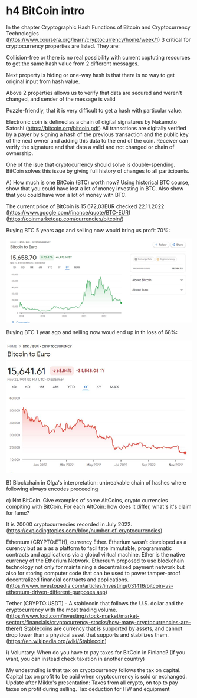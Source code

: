 # h4 BitCoin intro

In the chapter Cryptographic Hash Functions of Bitcoin and Cryptocurrency Technologies (https://www.coursera.org/learn/cryptocurrency/home/week/1) 3 critical for cryptocurrency properties are listed. They are:

Collision-free or there is no real possibility with current coptuting resources to get the same hash value from 2 different messages. 

Next property is hiding or one-way hash is that there is no way to get original input from hash value. 

Above 2 properties allows us to verify that data are secured and weren't changed, and sender of the message is valid

Puzzle-friendly, that it is very difficult to get a hash with particular value. 

Electronic coin is defined as a chain of digital signatures by Nakamoto Satoshi (https://bitcoin.org/bitcoin.pdf) All transctions are digitally verified by a payer by signing a hash of the previous transaction and the public key of the next owner and adding this data to the end of the coin. Receiver can verify the signature and that data a valid and not changed or chain of ownership.

One of the isue that cryptocurrency should solve is double-spending. BitCoin solves this issue by giving full history of changes to all participants. 


A) How much is one BitCoin (BTC) worth now? Using historical BTC course, show that you could have lost a lot of money investing in BTC. Also show that you could have won a lot of money with BTC.

The current price of BitCoin is 15 672,03EUR checked 22.11.2022 (https://www.google.com/finance/quote/BTC-EUR)
(https://coinmarketcap.com/currencies/bitcoin/)

Buying BTC 5 years ago and selling now would bring us profit 70%:

![](Capture.JPG)

Buying BTC 1 year ago and selling now woud end up in th loss of 68%:

![btc](Capture1.JPG)

B) Blockchain in Olga's interpretation: unbreakable chain of hashes where following always encodes preceeding

c) Not BitCoin. Give examples of some AltCoins, crypto currencies compiting with BitCoin. For each AltCoin: how does it differ, what's it's claim for fame?

It is 20000 cryptocurrencies recorded in July 2022. (https://explodingtopics.com/blog/number-of-cryptocurrencies)

Ethereum (CRYPTO:ETH), currency Ether. Etherium wasn't developed as a curency but as a as a platform to facilitate immutable, programmatic contracts and applications via a global virtual machine. Ether is the native currency of the Etherium Network. 
Ethereum proposed to use blockchain technology not only for maintaining a decentralized payment network but also for storing computer code that can be used to power tamper-proof decentralized financial contracts and applications.(https://www.investopedia.com/articles/investing/031416/bitcoin-vs-ethereum-driven-different-purposes.asp)

Tether (CRYPTO:USDT) - A stablecoin that follows the U.S. dollar and the cryptocurrency with the most trading volume. (https://www.fool.com/investing/stock-market/market-sectors/financials/cryptocurrency-stocks/how-many-cryptocurrencies-are-there/) Stablecoins are currency that is supported by assets, and cannot drop lower than a physical asset that supports and stabilizes them. (https://en.wikipedia.org/wiki/Stablecoin)

i) Voluntary: When do you have to pay taxes for BitCoin in Finland? (If you want, you can instead check taxation in another country)

My undestnding is that tax on cryptocurrency follows the tax on capital. Capital tax on profit to be paid when cryptocurrency is sold or exchanged.
Update after Mikko's presentation: Taxes from all crypto, on top to pay taxes on profit during selling. Tax deduction for HW and equipment







